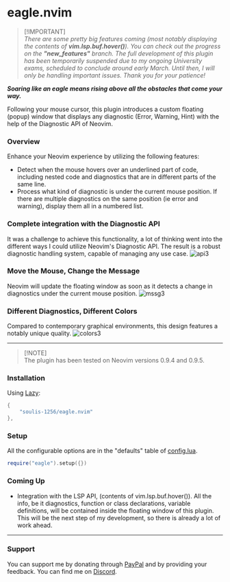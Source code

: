 # eagle.nvim
> [!IMPORTANT]\
> _There are some pretty big features coming (most notably displaying the contents of **vim.lsp.buf.hover()**). You can check out the progress on the **"new_features"** branch. The full development of this plugin has been temporarily suspended due to my ongoing University exams, scheduled to conclude around early March. Until then, I will only be handling important issues. Thank you for your patience!_

***Soaring like an eagle means rising above all the obstacles that come your way.***

Following your mouse cursor, this plugin introduces a custom floating (popup) window that displays any diagnostic (Error, Warning, Hint) with the help of the Diagnostic API of Neovim.
### Overview
Enhance your Neovim experience by utilizing the following features:
- Detect when the mouse hovers over an underlined part of code, including nested code and diagnostics that are in different parts of the same line.
- Process what kind of diagnostic is under the current mouse position. If there are multiple diagnostics on the same position (ie error and warning), display them all in a numbered list.

### Complete integration with the Diagnostic API
It was a challenge to achieve this functionality, a lot of thinking went into the different ways I could utilize Neovim's Diagnostic API. The result is a robust diagnostic handling system, capable of managing any use case.
![api3](https://github.com/soulis-1256/hoverhints.nvim/assets/118274635/3362d1ea-83a8-44b7-90f7-f5324fd2e713)

### Move the Mouse, Change the Message
Neovim will update the floating window as soon as it detects a change in diagnostics under the current mouse position.
![mssg3](https://github.com/soulis-1256/hoverhints.nvim/assets/118274635/605dd43b-078a-46cd-971f-213c7a4c57be)

### Different Diagnostics, Different Colors
Compared to contemporary graphical environments, this design features a notably unique quality.
![colors3](https://github.com/soulis-1256/hoverhints.nvim/assets/118274635/a24e91e3-05c6-4da9-92d8-bb7725bae1a9)

---

> [!NOTE]\
> The plugin has been tested on Neovim versions 0.9.4 and 0.9.5.

### Installation
Using [Lazy](https://github.com/folke/lazy.nvim):
```lua
{
    "soulis-1256/eagle.nvim"
},
```

### Setup
All the configurable options are in the "defaults" table of [config.lua](./lua/eagle/config.lua).
```lua
require("eagle").setup({})
```

### Coming Up
- Integration with the LSP API, (contents of vim.lsp.buf.hover()). All the info, be it diagnostics, function or class declarations, variable definitions, will be contained inside the floating window of this plugin. This will be the next step of my development, so there is already a lot of work ahead.

---
### Support
You can support me by donating through [PayPal](https://www.paypal.com/paypalme/soulis1256) and by providing your feedback. You can find me on [Discord](https://discord.com/users/319490489411829761).
